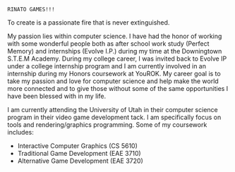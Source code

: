 `RINATO GAMES!!!`

To create is a passionate fire that is never extinguished. 

 My passion lies within computer science. I have had the honor of working with some wonderful people both as after school work study
 (Perfect Memory) and internships (Evolve I.P.) during my time at the Downingtown S.T.E.M Academy. During my college career, I was invited
 back to Evolve IP under a college internship program and I am currently involved in an internship during my Honors coursework at YouROK.
 My career goal is to take my passion and love for computer science and help make the world more connected and to give those without some
 of the same opportunities I have been blessed with in my life.

I am currently attending the University of Utah in their computer science program in their video game development tack. I am specifically 
focus on tools and rendering/graphics programming. Some of my coursework includes:
* Interactive Computer Graphics (CS 5610)
* Traditional Game Development (EAE 3710)
* Alternative Game Development (EAE 3720)
